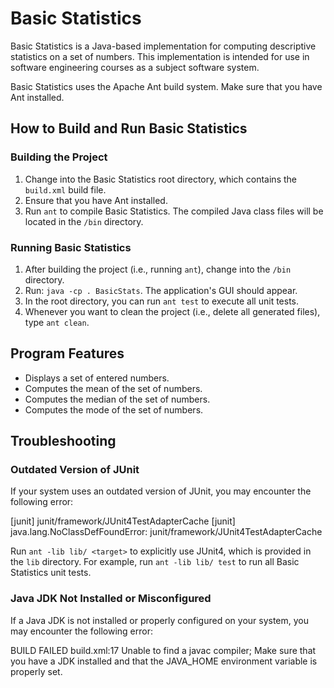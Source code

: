 # Basic Statistics

Basic Statistics is a Java-based implementation for computing descriptive statistics on a set of numbers. This implementation is intended for use in software engineering courses as a subject software system.

Basic Statistics uses the Apache Ant build system. Make sure that you have Ant installed.

## How to Build and Run Basic Statistics

### Building the Project

1. Change into the Basic Statistics root directory, which contains the `build.xml` build file.
2. Ensure that you have Ant installed.
3. Run `ant` to compile Basic Statistics. The compiled Java class files will be located in the `/bin` directory.

### Running Basic Statistics

1. After building the project (i.e., running `ant`), change into the `/bin` directory.
2. Run: `java -cp . BasicStats`. The application's GUI should appear.
3. In the root directory, you can run `ant test` to execute all unit tests.
4. Whenever you want to clean the project (i.e., delete all generated files), type `ant clean`.

## Program Features

- Displays a set of entered numbers.
- Computes the mean of the set of numbers.
- Computes the median of the set of numbers.
- Computes the mode of the set of numbers.

## Troubleshooting

### Outdated Version of JUnit

If your system uses an outdated version of JUnit, you may encounter the following error:

[junit] junit/framework/JUnit4TestAdapterCache [junit] java.lang.NoClassDefFoundError: junit/framework/JUnit4TestAdapterCache

Run `ant -lib lib/ <target>` to explicitly use JUnit4, which is provided in the `lib` directory. For example, run `ant -lib lib/ test` to run all Basic Statistics unit tests.

### Java JDK Not Installed or Misconfigured

If a Java JDK is not installed or properly configured on your system, you may encounter the following error:

BUILD FAILED build.xml:17 Unable to find a javac compiler; Make sure that you have a JDK installed and that the JAVA_HOME environment variable is properly set.
